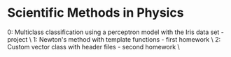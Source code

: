 # Scientific Methods in Physics

0: Multiclass classification using a perceptron model with the Iris data set - project \\
1: Newton's method with template functions - first homework \\
2: Custom vector class with header files - second homework \\
